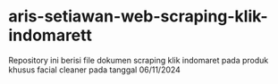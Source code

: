 # aris-setiawan-web-scraping-klik-indomarett
Repository ini berisi file dokumen scraping klik indomaret pada produk khusus facial cleaner pada tanggal 06/11/2024
